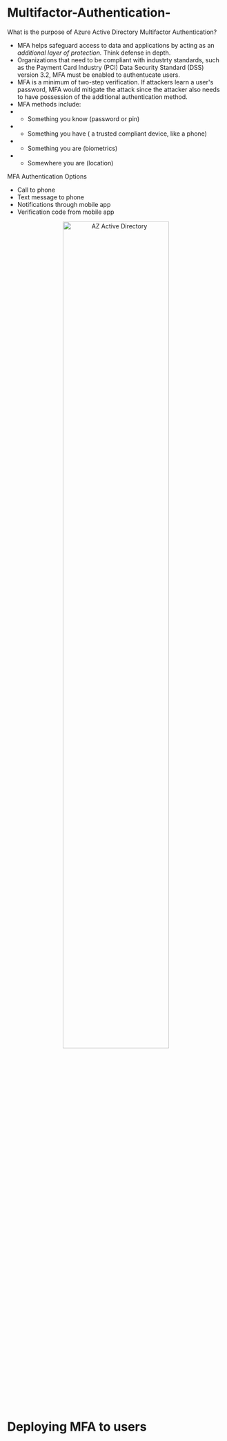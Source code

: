 # Multifactor-Authentication-

What is the purpose of Azure Active Directory Multifactor Authentication?
- MFA helps safeguard access to data and applications by acting as an <em> additional layer of protection. </em> Think defense in depth.
- Organizations that need to be compliant with industrty standards, such as the Payment Card Industry (PCI) Data Security Standard (DSS) version 3.2, MFA must be enabled to authentucate users.
- MFA is a minimum of two-step verification. If attackers learn a user's password, MFA would mitigate the attack since the attacker also needs to have possession of the additional authentication method.
- MFA methods include:
- - Something you know (password or pin)
- - Something you have ( a trusted compliant device, like a phone)
- - Something you are (biometrics)
- - Somewhere you are (location)

MFA Authentication Options
- Call to phone
- Text message to phone
- Notifications through mobile app
- Verification code from mobile app

<p align="center">
  
<img src="https://user-images.githubusercontent.com/104326475/166756511-3414b355-1bf7-4867-80e9-19ba5de77f2c.png" height="70%" width="70%" alt="AZ Active Directory"/>
  
<p/>


# Deploying MFA to users
